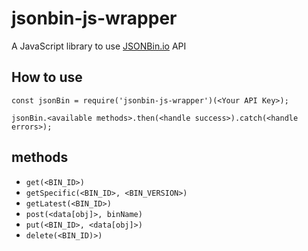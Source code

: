 # jsonbin-js-wrapper

A JavaScript library to use [JSONBin.io](https://jsonbin.io) API

## How to use

```
const jsonBin = require('jsonbin-js-wrapper')(<Your API Key>);

jsonBin.<available methods>.then(<handle success>).catch(<handle errors>);

```

## methods

- `get(<BIN_ID>)`
- `getSpecific(<BIN_ID>, <BIN_VERSION>)`
- `getLatest(<BIN_ID>)`
- `post(<data[obj]>, binName)`
- `put(<BIN_ID>, <data[obj]>)`
- `delete(<BIN_ID)>)`
